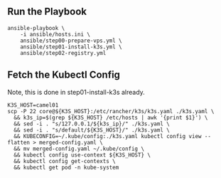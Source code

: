 
## Run the Playbook

```
ansible-playbook \
    -i ansible/hosts.ini \
    ansible/step00-prepare-vps.yml \
    ansible/step01-install-k3s.yml \
    ansible/step02-registry.yml
```

## Fetch the Kubectl Config

Note, this is done in step01-install-k3s already.

```
K3S_HOST=camel01
scp -P 22 core@${K3S_HOST}:/etc/rancher/k3s/k3s.yaml ./k3s.yaml \
  && k3s_ip=$(grep ${K3S_HOST} /etc/hosts | awk '{print $1}') \
  && sed -i . "s/127.0.0.1/${k3s_ip}/" ./k3s.yaml \
  && sed -i . "s/default/${K3S_HOST}/" ./k3s.yaml \
  && KUBECONFIG=~/.kube/config:./k3s.yaml kubectl config view --flatten > merged-config.yaml \
  && mv merged-config.yaml ~/.kube/config \
  && kubectl config use-context ${K3S_HOST} \
  && kubectl config get-contexts \
  && kubectl get pod -n kube-system
```